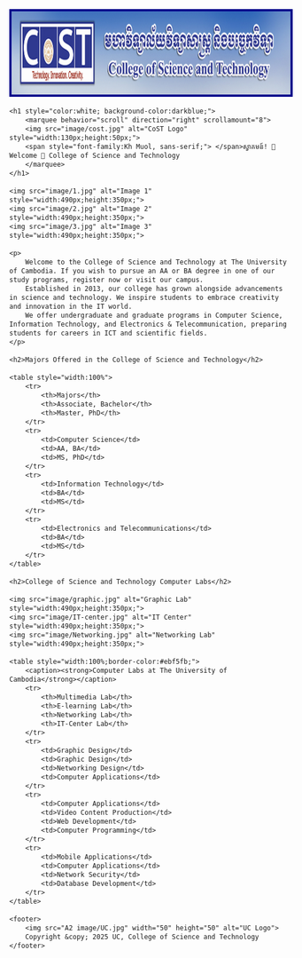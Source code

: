 







<head>
    <title>College CoST</title>
    <meta charset="UTF-8">
    <meta name="viewport" content="width=device-width, initial-scale=1.0">
    <link href="https://fonts.googleapis.com/css2?family=Kh Muol&display=swap" rel="stylesheet">
    <link rel="icon" type="image/x-icon" href="image/uc.png">
    <link rel="stylesheet" href="styles.css">
    <style>
        img {
            border: 4px solid darkblue;
        }
        table, th, td {
            border: 1px solid blue;
            border-collapse: collapse;
            padding: 8px;
            text-align: center;
        }
        h2 {
            color: white;
            background-color: darkblue;
            padding: 10px;
        }
    </style>
</head>
<body>
    <img src="image/banner.jpg" alt="Banner" style="width:1490px;height:150px;">

    <h1 style="color:white; background-color:darkblue;">
        <marquee behavior="scroll" direction="right" scrollamount="8">
        <img src="image/cost.jpg" alt="CoST Logo" style="width:130px;height:50px;">
        <span style="font-family:Kh Muol, sans-serif;"> </span>ស្វាគមន៍! 🌸 Welcome 🌺 College of Science and Technology
        </marquee>
    </h1>

    <img src="image/1.jpg" alt="Image 1" style="width:490px;height:350px;">
    <img src="image/2.jpg" alt="Image 2" style="width:490px;height:350px;">
    <img src="image/3.jpg" alt="Image 3" style="width:490px;height:350px;">

    <p>
        Welcome to the College of Science and Technology at The University of Cambodia. If you wish to pursue an AA or BA degree in one of our study programs, register now or visit our campus. 
        Established in 2013, our college has grown alongside advancements in science and technology. We inspire students to embrace creativity and innovation in the IT world. 
        We offer undergraduate and graduate programs in Computer Science, Information Technology, and Electronics & Telecommunication, preparing students for careers in ICT and scientific fields.
    </p>

    <h2>Majors Offered in the College of Science and Technology</h2>

    <table style="width:100%">
        <tr>
            <th>Majors</th>
            <th>Associate, Bachelor</th>
            <th>Master, PhD</th>
        </tr>
        <tr>
            <td>Computer Science</td>
            <td>AA, BA</td>
            <td>MS, PhD</td>
        </tr>
        <tr>
            <td>Information Technology</td>
            <td>BA</td>
            <td>MS</td>
        </tr>
        <tr>
            <td>Electronics and Telecommunications</td>
            <td>BA</td>
            <td>MS</td>
        </tr>
    </table>

    <h2>College of Science and Technology Computer Labs</h2>

    <img src="image/graphic.jpg" alt="Graphic Lab" style="width:490px;height:350px;">
    <img src="image/IT-center.jpg" alt="IT Center" style="width:490px;height:350px;">
    <img src="image/Networking.jpg" alt="Networking Lab" style="width:490px;height:350px;">

    <table style="width:100%;border-color:#ebf5fb;">
        <caption><strong>Computer Labs at The University of Cambodia</strong></caption>
        <tr>
            <th>Multimedia Lab</th>
            <th>E-learning Lab</th>
            <th>Networking Lab</th>
            <th>IT-Center Lab</th>
        </tr>
        <tr>
            <td>Graphic Design</td>
            <td>Graphic Design</td>
            <td>Networking Design</td>
            <td>Computer Applications</td>
        </tr>
        <tr>
            <td>Computer Applications</td>
            <td>Video Content Production</td>
            <td>Web Development</td>
            <td>Computer Programming</td>
        </tr>
        <tr>
            <td>Mobile Applications</td>
            <td>Computer Applications</td>
            <td>Network Security</td>
            <td>Database Development</td>
        </tr>
    </table>

    <footer>
        <img src="A2 image/UC.jpg" width="50" height="50" alt="UC Logo">
        Copyright &copy; 2025 UC, College of Science and Technology
    </footer>
</body>

